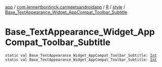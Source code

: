 [app](../../../index.md) / [com.lennertbontinck.carmeetsandroidapp](../../index.md) / [R](../index.md) / [style](index.md) / [Base_TextAppearance_Widget_AppCompat_Toolbar_Subtitle](./-base_-text-appearance_-widget_-app-compat_-toolbar_-subtitle.md)

# Base_TextAppearance_Widget_AppCompat_Toolbar_Subtitle

`static val Base_TextAppearance_Widget_AppCompat_Toolbar_Subtitle: `[`Int`](https://kotlinlang.org/api/latest/jvm/stdlib/kotlin/-int/index.html)
`static val Base_TextAppearance_Widget_AppCompat_Toolbar_Subtitle: `[`Int`](https://kotlinlang.org/api/latest/jvm/stdlib/kotlin/-int/index.html)